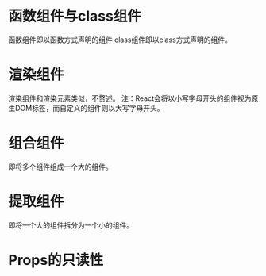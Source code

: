 # 函数组件与class组件
函数组件即以函数方式声明的组件
class组件即以class方式声明的组件。

# 渲染组件
渲染组件和渲染元素类似，不赘述。
注：React会将以小写字母开头的组件视为原生DOM标签，而自定义的组件则以大写字母开头。
# 组合组件
即将多个组件组成一个大的组件。
# 提取组件
即将一个大的组件拆分为一个小的组件。

# Props的只读性